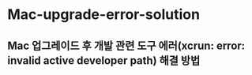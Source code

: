 # Mac-upgrade-error-solution


## Mac 업그레이드 후 개발 관련 도구 에러(xcrun: error: invalid active developer path) 해결 방법
